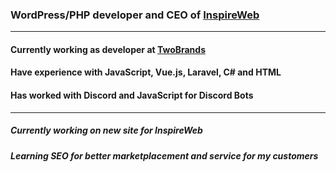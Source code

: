 ### WordPress/PHP developer and CEO of <a href="https://inspireweb.nl/" target="_blank">InspireWeb</a>
________________
#### Currently working as developer at <a href="https://www.twobrands.nl/">TwoBrands</a>
#### Have experience with JavaScript, Vue.js, Laravel, C# and HTML
#### Has worked with Discord and JavaScript for Discord Bots
________________
##### Currently working on new site for InspireWeb
##### Learning SEO for better marketplacement and service for my customers


<!--
**MelleLintje06/MelleLintje06** is a ✨ _special_ ✨ repository because its `README.md` (this file) appears on your GitHub profile.

Here are some ideas to get you started:

- 🔭 I’m currently working on ...
- 🌱 I’m currently learning ...
- 👯 I’m looking to collaborate on ...
- 🤔 I’m looking for help with ...
- 💬 Ask me about ...
- 📫 How to reach me: ...
- 😄 Pronouns: ...
- ⚡ Fun fact: ...
-->
